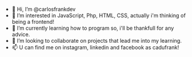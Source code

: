 - 👋 Hi, I’m @carlosfrankdev
- 👀 I’m interested in JavaScript, Php, HTML, CSS, actually i'm thinking of being a frontend!
- 🌱 I’m currently learning how to program so, i'll be thankfull for any advice.
- 💞️ I’m looking to collaborate on projects that lead me into my learning.
- 📫 U can find me on instagram, linkedin and facebook as cadufrank!

<!---
carlosfrankdev/carlosfrankdev is a ✨ special ✨ repository because its `README.md` (this file) appears on your GitHub profile.
You can click the Preview link to take a look at your changes.
--->
